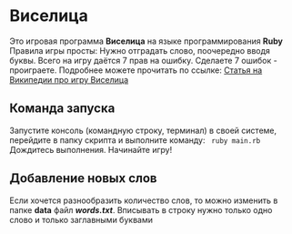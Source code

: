 # Виселица

Это игровая программа **Виселица** на языке программирования **Ruby**
Правила игры просты:
Нужно отградать слово, поочередно вводя буквы. Всего на игру даётся 7 прав на ошибку. Сделаете 7 ошибок - проиграете.
Подробнее можете прочитать по ссылке: [Статья на Википедии про игру Виселица](https://goo.su/4zcP)

## Команда запуска
Запустите консоль (командную строку, терминал) в своей системе, перейдите в папку скрипта и выполните команду: 
``` ruby main.rb``` 
Дождитесь выполнения. Начинайте игру!

## Добавление новых слов
Если хочется разнообразить количество слов, то можно изменить в папке **data** файл ***words.txt***. Вписывать в строку нужно только одно слово и только заглавными буквами
